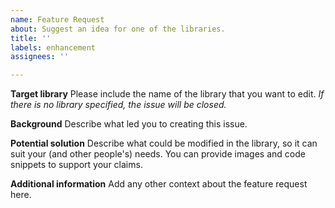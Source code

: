 ```yaml
---
name: Feature Request
about: Suggest an idea for one of the libraries.
title: ''
labels: enhancement
assignees: ''

---
```


**Target library**
Please include the name of the library that you want to edit. *If there is no library specified, the issue will be closed.*

**Background**
Describe what led you to creating this issue.

**Potential solution**
Describe what could be modified in the library, so it can suit your (and other people's) needs.
You can provide images and code snippets to support your claims.

**Additional information**
Add any other context about the feature request here.
